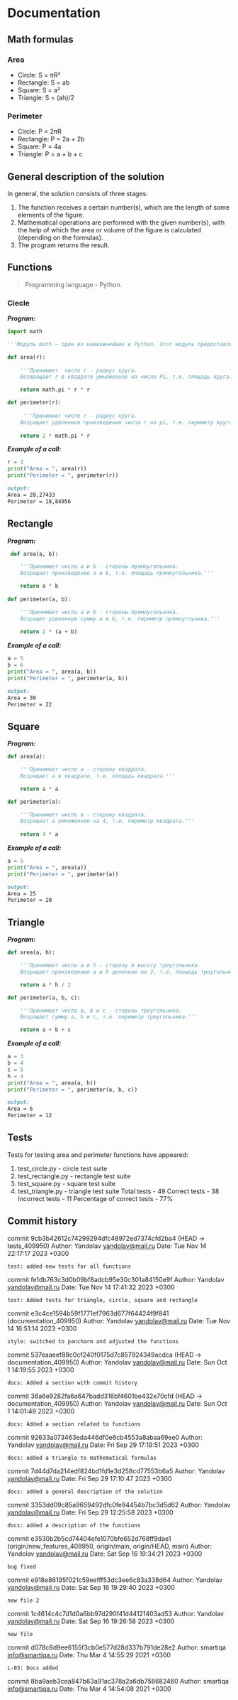 # Documentation

## Math formulas

### Area
- Circle: S = πR²
- Rectangle: S = ab
- Square: S = a²
- Triangle: S = (ah)/2

### Perimeter
- Circle: P = 2πR
- Rectangle: P = 2a + 2b
- Square: P = 4a
- Triangle: P = a + b + c

## General description of the solution
In general, the solution consists of three stages:
1. The function receives a certain number(s), which are the length of some elements of the figure.
2. Mathematical operations are performed with the given number(s), with the help of which the area or volume of the figure is calculated (depending on the formulas).
3. The program returns the result.

## Functions

> Programming language - Python.

### Ciecle

***Program:***

```python
import math

'''Модуль math – один из наиважнейших в Python. Этот модуль предоставляет обширный функционал для работы с числами.'''

def area(r):
   
    '''Принимает  число r - радиус круга.
    Возвращает r в квадрате умноженное на число Pi, т.е. площадь круга.'''

    return math.pi * r * r

def perimeter(r):
    
     '''Принимает число r - радиус круга.
    Возращает удвоенное произведение числа r на pi, т.е. пириметр круга.'''
    
    return 2 * math.pi * r
```

***Example of a call:***

```python
r = 3
print("Area = ", area(r))
print("Perimeter = ", perimeter(r))
```

```markdown
output:
Area = 28,27433
Perimeter = 18,84956
```

## Rectangle

***Program:***

```python
 def area(a, b):

    '''Принимает числа a и b - стороны прямоугольника.
    Возращает произведение a и b, т.е. площадь прямоугольника.'''

    return a * b 
    
def perimeter(a, b): 

    '''Принимает числа a и b - стороны прямоугольника.
    Возращет удвоенную сумму a и b, т.е. пириметр прямоугльника.'''
    
    return 2 * (a + b) 
```

***Example of a call:***

```python
a = 5
b = 6
print("Area = ", area(a, b))
print("Perimeter = ", perimeter(a, b))
```

```markdown
output:
Area = 30
Perimeter = 22
```

## Square

***Program:***

```python
def area(a):

    '''Принимает число a - сторону квадрата.
    Возращает a в квадрате, т.е. площадь квадрата.'''

    return a * a

def perimeter(a):

    '''Принимает число a - сторону квадрата.
    Возращает a умноженное на 4, т.е. пириметр квадрата.'''
    
    return 4 * a
```

***Example of a call:***

```python
a = 5
print("Area = ", area(a))
print("Perimeter = ", perimeter(a))
```

```markdown
output:
Area = 25
Perimeter = 20
```

## Triangle

***Program:***

```python
def area(a, h): 

    '''Принимает числа a и h - сторону и высоту треугольника.
    Возращает произведение a и h деленное на 2, т.е. площадь треугольника.'''

    return a * h / 2 

def perimeter(a, b, c): 

    '''Принимает числа a, b и c - стороны треугольника.
    Возращает сумму a, b и c, т.е. пириметр треугольника.'''

    return a + b + c
```

***Example of a call:***

```python
a = 3
b = 4
c = 5
h = 4
print("Area = ", area(a, h))
print("Perimeter = ", perimeter(a, b, c))
```

```markdown
output:
Area = 6
Perimeter = 12
```

## Tests

Tests for testing area and perimeter functions have appeared:
1. test_circle.py - circle test suite
2. test_rectangle.py - rectangle test suite
3. test_square.py - square test suite
4. test_triangle.py - triangle test suite
Total tests - 49
Correct tests - 38
Incorrect tests - 11
Percentage of correct tests - 77%

## Commit history

commit 9cb3b42612c74299294dfc48972ed7374cfd2ba4 (HEAD -> tests_409950)
Author: Yandolav <yandolav@mail.ru>
Date:   Tue Nov 14 22:17:17 2023 +0300

    test: added new tests for all functions

commit fe1db763c3d0b09bf8adcb95e30c301a84150e9f
Author: Yandolav <yandolav@mail.ru>
Date:   Tue Nov 14 17:41:32 2023 +0300

    test: Added tests for triangle, circle, square and rectangle

commit e3c4ce1594b59f1771ef7963d677f64424f9f841 (documentation_409950)
Author: Yandolav <yandolav@mail.ru>
Date:   Tue Nov 14 16:51:14 2023 +0300

    style: switched to pancharm and adjusted the functions

commit 537eaaeef88c0cf240f0175d7c857924349acdca (HEAD -> documentation_409950)
Author: Yandolav <yandolav@mail.ru>
Date:   Sun Oct 1 14:19:55 2023 +0300

    docs: Added a section with commit history

commit 36a6e9282fa6a647badd316bf4601be432e70cfd (HEAD -> documentation_409950)
Author: Yandolav <yandolav@mail.ru>
Date:   Sun Oct 1 14:01:49 2023 +0300

    docs: Added a section related to functions

commit 92633a073463eda446df0e6cb4553a8abaa69ee0
Author: Yandolav <yandolav@mail.ru>
Date:   Fri Sep 29 17:19:51 2023 +0300

    docs: added a triangle to mathematical formulas

commit 7d44d7da214edf824bd1fd1e3d258cd77553b6a5
Author: Yandolav <yandolav@mail.ru>
Date:   Fri Sep 29 17:10:47 2023 +0300

    docs: added a general description of the solution

commit 3353dd09c85a9659492dfc0fe94454b7bc3d5d62
Author: Yandolav <yandolav@mail.ru>
Date:   Fri Sep 29 12:25:58 2023 +0300

    docs: added a description of the functions

commit e3530b2b5cd74404efe1070bfe652d768ff9dae1 (origin/new_features_409950, origin/main, origin/HEAD, main)
Author: Yandolav <yandolav@mail.ru>
Date:   Sat Sep 16 19:34:21 2023 +0300

    bug fixed

commit e918e86195f021c59eefff53dc3ee6c83a338d64
Author: Yandolav <yandolav@mail.ru>
Date:   Sat Sep 16 19:29:40 2023 +0300

    new file 2

commit 1c4614c4c7d1d0a6bb97d290f41d44121403ad53
Author: Yandolav <yandolav@mail.ru>
Date:   Sat Sep 16 19:26:58 2023 +0300

    new file

commit d078c8d9ee6155f3cb0e577d28d337b791de28e2
Author: smartiqa <info@smartiqa.ru>
Date:   Thu Mar 4 14:55:29 2021 +0300

    L-03: Docs added

commit 8ba9aeb3cea847b63a91ac378a2a6db758682460
Author: smartiqa <info@smartiqa.ru>
Date:   Thu Mar 4 14:54:08 2021 +0300
